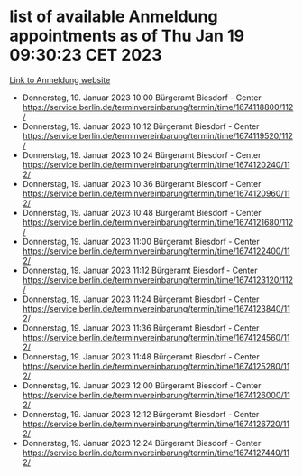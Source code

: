 # list of available Anmeldung appointments as of Thu Jan 19 09:30:23 CET 2023
[Link to Anmeldung website](https://service.berlin.de/terminvereinbarung/termin/tag.php?termin=0&anliegen[]=120686&dienstleisterlist=122210,122217,327316,122219,327312,122227,327314,122231,327346,122243,327348,122252,329742,122260,329745,122262,329748,122254,329751,122271,327278,122273,327274,122277,327276,330436,122280,327294,122282,327290,122284,327292,327539,122291,327270,122285,327266,122286,327264,122296,327268,150230,329760,122301,327282,122297,327286,122294,327284,122312,329763,122314,329775,122304,327330,122311,327334,122309,327332,122281,327352,122279,329772,122276,327324,122274,327326,122267,329766,122246,327318,122251,327320,122257,327322,122208,327298,122226,327300,121362,121364&herkunft=http%3A%2F%2Fservice.berlin.de%2Fdienstleistung%2F120686%2F)
- Donnerstag, 19. Januar 2023 10:00 Bürgeramt Biesdorf - Center https://service.berlin.de/terminvereinbarung/termin/time/1674118800/112/
- Donnerstag, 19. Januar 2023 10:12 Bürgeramt Biesdorf - Center https://service.berlin.de/terminvereinbarung/termin/time/1674119520/112/
- Donnerstag, 19. Januar 2023 10:24 Bürgeramt Biesdorf - Center https://service.berlin.de/terminvereinbarung/termin/time/1674120240/112/
- Donnerstag, 19. Januar 2023 10:36 Bürgeramt Biesdorf - Center https://service.berlin.de/terminvereinbarung/termin/time/1674120960/112/
- Donnerstag, 19. Januar 2023 10:48 Bürgeramt Biesdorf - Center https://service.berlin.de/terminvereinbarung/termin/time/1674121680/112/
- Donnerstag, 19. Januar 2023 11:00 Bürgeramt Biesdorf - Center https://service.berlin.de/terminvereinbarung/termin/time/1674122400/112/
- Donnerstag, 19. Januar 2023 11:12 Bürgeramt Biesdorf - Center https://service.berlin.de/terminvereinbarung/termin/time/1674123120/112/
- Donnerstag, 19. Januar 2023 11:24 Bürgeramt Biesdorf - Center https://service.berlin.de/terminvereinbarung/termin/time/1674123840/112/
- Donnerstag, 19. Januar 2023 11:36 Bürgeramt Biesdorf - Center https://service.berlin.de/terminvereinbarung/termin/time/1674124560/112/
- Donnerstag, 19. Januar 2023 11:48 Bürgeramt Biesdorf - Center https://service.berlin.de/terminvereinbarung/termin/time/1674125280/112/
- Donnerstag, 19. Januar 2023 12:00 Bürgeramt Biesdorf - Center https://service.berlin.de/terminvereinbarung/termin/time/1674126000/112/
- Donnerstag, 19. Januar 2023 12:12 Bürgeramt Biesdorf - Center https://service.berlin.de/terminvereinbarung/termin/time/1674126720/112/
- Donnerstag, 19. Januar 2023 12:24 Bürgeramt Biesdorf - Center https://service.berlin.de/terminvereinbarung/termin/time/1674127440/112/
